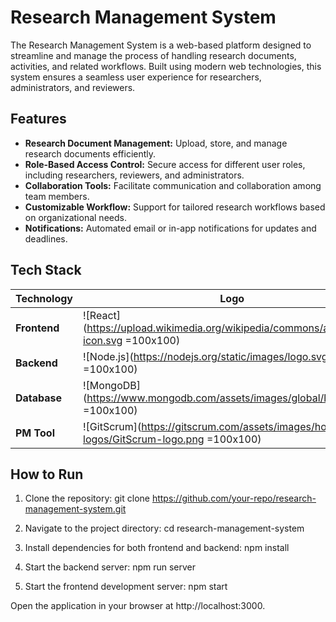 # Research Management System

The Research Management System is a web-based platform designed to streamline and manage the process of handling research documents, activities, and related workflows. Built using modern web technologies, this system ensures a seamless user experience for researchers, administrators, and reviewers.

## Features
- **Research Document Management:** Upload, store, and manage research documents efficiently.
- **Role-Based Access Control:** Secure access for different user roles, including researchers, reviewers, and administrators.
- **Collaboration Tools:** Facilitate communication and collaboration among team members.
- **Customizable Workflow:** Support for tailored research workflows based on organizational needs.
- **Notifications:** Automated email or in-app notifications for updates and deadlines.

## Tech Stack

| Technology   | Logo                                                                                              |
|--------------|---------------------------------------------------------------------------------------------------|
| **Frontend** | ![React](https://upload.wikimedia.org/wikipedia/commons/a/a7/React-icon.svg =100x100)             |
| **Backend**  | ![Node.js](https://nodejs.org/static/images/logo.svg =100x100)                                    |
| **Database** | ![MongoDB](https://www.mongodb.com/assets/images/global/leaf.svg =100x100)                        |
| **PM Tool**  | ![GitScrum](https://gitscrum.com/assets/images/home/brand-logos/GitScrum-logo.png =100x100)       |

## How to Run
1. Clone the repository:
   git clone https://github.com/your-repo/research-management-system.git

2. Navigate to the project directory:
  cd research-management-system
3. Install dependencies for both frontend and backend:
  npm install
4. Start the backend server:
  npm run server
5. Start the frontend development server:
  npm start

Open the application in your browser at http://localhost:3000.
